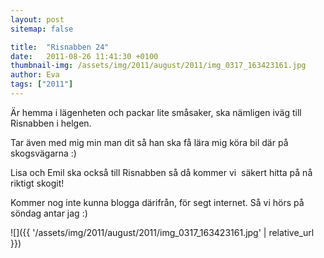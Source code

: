 ```yaml
---
layout: post
sitemap: false

title:  "Risnabben 24"
date:   2011-08-26 11:41:30 +0100
thumbnail-img: /assets/img/2011/august/2011/img_0317_163423161.jpg
author: Eva
tags: ["2011"]
---
```


Är hemma i lägenheten och packar lite småsaker, ska nämligen iväg till Risnabben i helgen.

Tar även med mig min man dit så han ska få lära mig köra bil där på skogsvägarna :)

Lisa och Emil ska också till Risnabben så då kommer vi  säkert hitta på nå riktigt skogit!

Kommer nog inte kunna blogga därifrån, för segt internet. Så vi hörs på söndag antar jag :)

![]({{ '/assets/img/2011/august/2011/img_0317_163423161.jpg'  | relative_url }})

